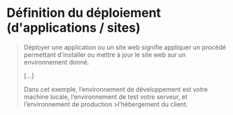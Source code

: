 # Définition du déploiement (d'applications / sites)

>Déployer une application ou un site web signifie appliquer un procédé permettant d'installer ou mettre à jour le site web sur un environnement donné.
>
>[...]
>
>Dans cet exemple, l’environnement de développement est votre machine locale, l’environnement de test votre serveur, et l’environnement de production >l’hébergement du client.
